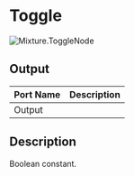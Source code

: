 # Toggle
![Mixture.ToggleNode](../../images/Mixture.ToggleNode.png)

## Output
Port Name | Description
--- | ---
Output | 

## Description
Boolean constant.

